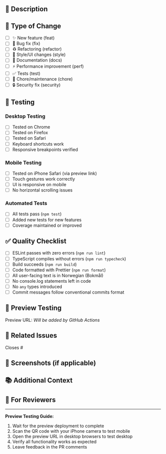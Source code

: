 ## 📝 Description

<!-- Provide a brief description of the changes in this PR -->

## 🎯 Type of Change

<!-- Mark the relevant option with an 'x' -->

- [ ] ✨ New feature (feat)
- [ ] 🐛 Bug fix (fix)
- [ ] ♻️ Refactoring (refactor)
- [ ] 🎨 Style/UI changes (style)
- [ ] 📝 Documentation (docs)
- [ ] ⚡️ Performance improvement (perf)
- [ ] ✅ Tests (test)
- [ ] 🔧 Chore/maintenance (chore)
- [ ] 🔒 Security fix (security)

## 🧪 Testing

<!-- Describe how you tested these changes -->

### Desktop Testing
- [ ] Tested on Chrome
- [ ] Tested on Firefox
- [ ] Tested on Safari
- [ ] Keyboard shortcuts work
- [ ] Responsive breakpoints verified

### Mobile Testing
- [ ] Tested on iPhone Safari (via preview link)
- [ ] Touch gestures work correctly
- [ ] UI is responsive on mobile
- [ ] No horizontal scrolling issues

### Automated Tests
- [ ] All tests pass (`npm test`)
- [ ] Added new tests for new features
- [ ] Coverage maintained or improved

## ✅ Quality Checklist

- [ ] ESLint passes with zero errors (`npm run lint`)
- [ ] TypeScript compiles without errors (`npm run typecheck`)
- [ ] Build succeeds (`npm run build`)
- [ ] Code formatted with Prettier (`npm run format`)
- [ ] All user-facing text is in Norwegian (Bokmål)
- [ ] No console.log statements left in code
- [ ] No `any` types introduced
- [ ] Commit messages follow conventional commits format

## 📱 Preview Testing

<!-- The preview deployment workflow will post a preview URL here automatically -->
<!-- Use the QR code to test on your iPhone -->

Preview URL: _Will be added by GitHub Actions_

## 🔗 Related Issues

<!-- Link any related issues here -->

Closes #

## 📸 Screenshots (if applicable)

<!-- Add screenshots for UI changes -->

## 📚 Additional Context

<!-- Add any other context about the PR here -->

## 🤖 For Reviewers

<!-- Highlight specific areas that need attention -->

---

**Preview Testing Guide:**
1. Wait for the preview deployment to complete
2. Scan the QR code with your iPhone camera to test mobile
3. Open the preview URL in desktop browsers to test desktop
4. Verify all functionality works as expected
5. Leave feedback in the PR comments
